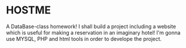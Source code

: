 # HOSTME
A DataBase-class homework!
I shall build a project including a website which is useful for making a reservation in an imaginary hotel!
I'm gonna use MYSQL, PHP and html tools in order to develope the project.
